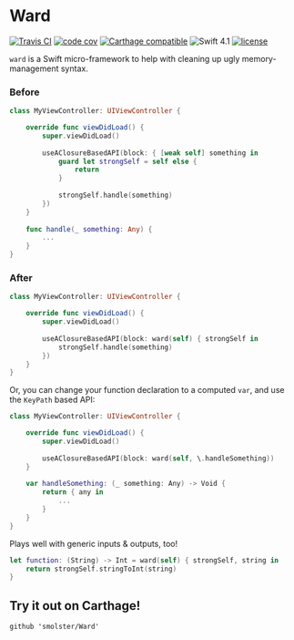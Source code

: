 # Ward
[![Travis CI](https://img.shields.io/travis/smolster/Ward/master.svg?style=flat-square)](https://travis-ci.org/smolster/Ward) [![code cov](https://img.shields.io/codecov/c/github/smolster/Ward.svg?style=flat-square)](https://codecov.io/gh/smolster/Ward) [![Carthage compatible](https://img.shields.io/badge/Carthage-compatible-4BC51D.svg?style=flat-square)](https://github.com/Carthage/Carthage) ![Swift 4.1](https://img.shields.io/badge/Swift-4.1-orange.svg?style=flat-square) [![license](	https://img.shields.io/github/license/smolster/Ward.svg?style=flat-square)](https://github.com/smolster/Ward/blob/master/LICENSE)

`ward` is a Swift micro-framework to help with cleaning up ugly memory-management syntax.

### Before
```swift
class MyViewController: UIViewController {

    override func viewDidLoad() {
        super.viewDidLoad()
        
        useAClosureBasedAPI(block: { [weak self] something in
            guard let strongSelf = self else {
                return
            }
            
            strongSelf.handle(something)
        })
    }
    
    func handle(_ something: Any) { 
        ...
    }
}
```

### After

```swift
class MyViewController: UIViewController {

    override func viewDidLoad() {
        super.viewDidLoad()
        
        useAClosureBasedAPI(block: ward(self) { strongSelf in
            strongSelf.handle(something)
        })
    }
}
```

Or, you can change your function declaration to a computed `var`, and use the `KeyPath` based API:

```swift
class MyViewController: UIViewController {

    override func viewDidLoad() {
        super.viewDidLoad()
        
        useAClosureBasedAPI(block: ward(self, \.handleSomething))
    }
    
    var handleSomething: (_ something: Any) -> Void { 
        return { any in 
            ...
        }
    }
}
```

Plays well with generic inputs & outputs, too!

```swift
let function: (String) -> Int = ward(self) { strongSelf, string in
    return strongSelf.stringToInt(string)
}
```

## Try it out on Carthage!
```
github 'smolster/Ward'
```
